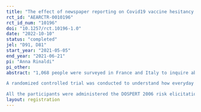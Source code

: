 ```yaml
---
title: "The effect of newspaper reporting on Covid19 vaccine hesitancy: a randomized controlled trial"
rct_id: "AEARCTR-0010196"
rct_id_num: "10196"
doi: "10.1257/rct.10196-1.0"
date: "2022-10-10"
status: "completed"
jel: "D91, D81"
start_year: "2021-05-05"
end_year: "2021-06-21"
pi: "Anna Rinaldi"
pi_other:
abstract: "1,068 people were surveyed in France and Italy to inquire about individual potential acceptance, focusing on time preferences, in a risk-return framework: having the vaccination today, in a month, and in 3 months; perceived risks of vaccination and COVID-19; and expected benefit of the vaccine. 
A randomized controlled trial was conducted to understand how everyday stimuli, such as fact-based news about vaccines, impact on audience acceptance of vaccination. The main experiment involved two groups of participants and two different articles about vaccine-related thrombosis taken from two Italian newspapers. One article used a more abstract description and language, and the other used a more anecdotical description and concrete language; each group read only one of these articles. Two other groups were assigned categorization tasks; one was asked to complete a concrete categorization task and the other an abstract categorization task.
All the participants were administered the DOSPERT 2006 risk elicitation questionnaire in health domain to acquire information about personal risk attitude. "
layout: registration
---
```


